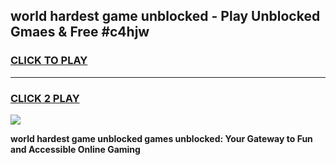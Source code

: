 
## world hardest game unblocked - Play Unblocked Gmaes & Free #c4hjw
<h3>
<a href="https://news.freeplayer.one?title=world_hardest_game_unblocked&ref=26F">CLICK TO PLAY</a></h3>
<hr>

<h3>
<a href="https://news.freeplayer.one?title=world_hardest_game_unblocked&ref=26F">CLICK 2 PLAY</a>
  
</h3>

<a href="https://news.freeplayer.one?title=world_hardest_game_unblocked&ref=26F/"><img src="https://clearcache.store/games.png"></a>


**world hardest game unblocked games unblocked: Your Gateway to Fun and Accessible Online Gaming**
